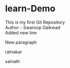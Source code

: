 # learn-Demo
This is my first Git Repository
<br>
Author - Swaroop Gaikwad 
<br>
Added new line 

<pr>New paragraph <pr>

<pr>ratnakar<pr>

<pr>sainath<pr>




